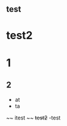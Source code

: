 test
-------------------
test2
===================

# 1
## 2

* at
* ta

~~ itest ~~
~~test2~~
-test

